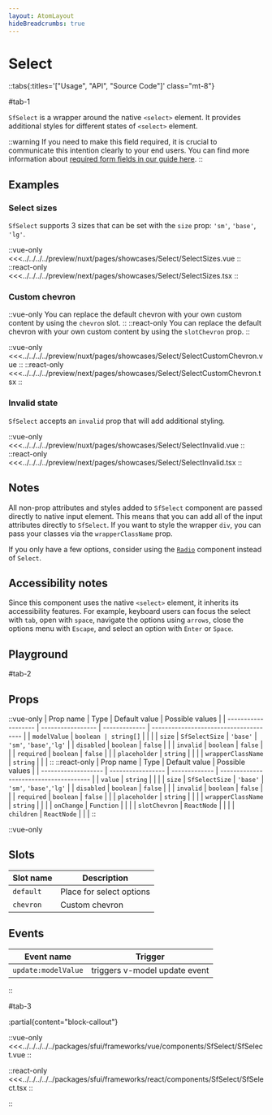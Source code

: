 ```yaml
---
layout: AtomLayout
hideBreadcrumbs: true
---
```

# Select

::tabs{:titles='["Usage", "API", "Source Code"]' class="mt-8"}

#tab-1

`SfSelect` is a wrapper around the native `<select>` element. It provides additional styles for different states of `<select>` element.

::warning
If you need to make this field required, it is crucial to communicate this intention clearly to your end users. You can find more information about [required form fields in our guide here](../blocks/FormFields.html).
::

## Examples

### Select sizes

`SfSelect` supports 3 sizes that can be set with the `size` prop: `'sm'`, `'base'`, `'lg'`.

<Showcase showcase-name="Select/SelectSizes" style="min-height:350px" >

::vue-only
<<<../../../../preview/nuxt/pages/showcases/Select/SelectSizes.vue
::
::react-only
<<<../../../../preview/next/pages/showcases/Select/SelectSizes.tsx
::

</Showcase>

### Custom chevron

::vue-only
You can replace the default chevron with your own custom content by using the `chevron` slot.
::
::react-only
You can replace the default chevron with your own custom content by using the `slotChevron` prop.
::

<Showcase showcase-name="Select/SelectCustomChevron">

::vue-only
<<<../../../../preview/nuxt/pages/showcases/Select/SelectCustomChevron.vue
::
::react-only
<<<../../../../preview/next/pages/showcases/Select/SelectCustomChevron.tsx
::

</Showcase>

### Invalid state

`SfSelect` accepts an `invalid` prop that will add additional styling.

<Showcase showcase-name="Select/SelectInvalid">

::vue-only
<<<../../../../preview/nuxt/pages/showcases/Select/SelectInvalid.vue
::
::react-only
<<<../../../../preview/next/pages/showcases/Select/SelectInvalid.tsx
::

</Showcase>

## Notes

All non-prop attributes and styles added to `SfSelect` component are passed directly to native input element. This means that you can add all of the input attributes directly to `SfSelect`. If you want to style the wrapper `div`, you can pass your classes via the `wrapperClassName` prop.

If you only have a few options, consider using the [`Radio`](radio.html) component instead of `Select`.

## Accessibility notes

Since this component uses the native `<select>` element, it inherits its accessibility features. For example, keyboard users can focus the select with `tab`, open with `space`, navigate the options using `arrows`, close the options menu with `Escape`, and select an option with `Enter` or `Space`.

## Playground

<Generate />

#tab-2

## Props


::vue-only
| Prop name           | Type              | Default value | Possible values                        |
| ------------------- | ----------------- | ------------- | -------------------------------------- |
| `modelValue`        | `boolean | string[]` |            |                                        |
| `size`              | `SfSelectSize`    | `'base'`      | `'sm'`, `'base'`,`'lg'`                |
| `disabled`          | `boolean`         | `false`       |                                        |
| `invalid`           | `boolean`         | `false`       |                                        |
| `required`          | `boolean`         | `false`       |                                        |
| `placeholder`       | `string`          |               |                                        |
| `wrapperClassName`  | `string`          |               |                                        |
::
::react-only
| Prop name           | Type              | Default value | Possible values                        |
| ------------------- | ----------------- | ------------- | -------------------------------------- |
| `value`             | `string`          |               |                                        |
| `size`              | `SfSelectSize`    | `'base'`      | `'sm'`, `'base'`,`'lg'`                |
| `disabled`          | `boolean`         | `false`       |                                        |
| `invalid`           | `boolean`         | `false`       |                                        |
| `required`          | `boolean`         | `false`       |                                        |
| `placeholder`       | `string`          |               |                                        |
| `wrapperClassName`  | `string`          |               |                                        |
| `onChange`          | `Function`        |               |                                        |
| `slotChevron`       | `ReactNode`       |               |                                        |
| `children`          | `ReactNode`       |               |                                        |
::

::vue-only
## Slots

| Slot name | Description              |
| --------- | ------------------------ |
| `default`   | Place for select options |
| `chevron`   | Custom chevron           |

## Events

| Event name        | Trigger                       |
| ----------------- | ----------------------------- |
| `update:modelValue` | triggers v-model update event |

::

#tab-3

:partial{content="block-callout"}

::vue-only
<<<../../../../../packages/sfui/frameworks/vue/components/SfSelect/SfSelect.vue
::

::react-only
<<<../../../../../packages/sfui/frameworks/react/components/SfSelect/SfSelect.tsx
::


::
